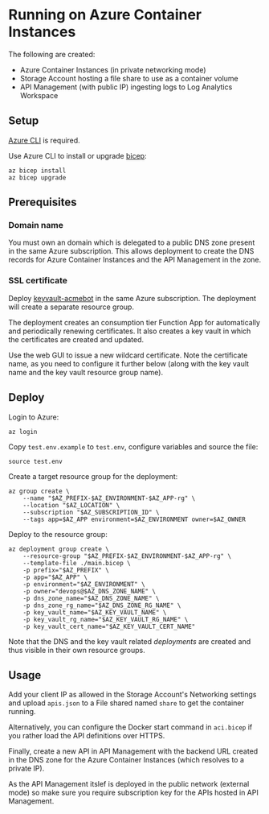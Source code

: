 # Running on Azure Container Instances

The following are created:
- Azure Container Instances (in private networking mode)
- Storage Account hosting a file share to use as a container volume
- API Management (with public IP) ingesting logs to Log Analytics Workspace

## Setup

[Azure CLI](https://docs.microsoft.com/en-us/cli/azure/install-azure-cli?view=azure-cli-latest) is required.

Use Azure CLI to install or upgrade [bicep](https://github.com/Azure/bicep):

    az bicep install
    az bicep upgrade

## Prerequisites

### Domain name

You must own an domain which is delegated to a public DNS zone present in the same Azure subscription. This allows deployment to create the DNS records for
Azure Container Instances and the API Management in the zone.

### SSL certificate

Deploy [keyvault-acmebot](https://github.com/shibayan/keyvault-acmebot) in the
same Azure subscription. The deployment will create a separate resource group.

The deployment creates an consumption tier Function App for automatically
and periodically renewing certificates. It also creates a key vault in which
the certificates are created and updated.

Use the web GUI to issue a new wildcard certificate. Note the certificate name,
as you need to configure it further below (along with the key vault name and
the key vault resource group name).

## Deploy

Login to Azure:

    az login

Copy `test.env.example` to `test.env`, configure variables and source the file:

    source test.env

Create a target resource group for the deployment:
    
    az group create \
        --name "$AZ_PREFIX-$AZ_ENVIRONMENT-$AZ_APP-rg" \
        --location "$AZ_LOCATION" \
        --subscription "$AZ_SUBSCRIPTION_ID" \
        --tags app=$AZ_APP environment=$AZ_ENVIRONMENT owner=$AZ_OWNER

Deploy to the resource group:

    az deployment group create \
        --resource-group "$AZ_PREFIX-$AZ_ENVIRONMENT-$AZ_APP-rg" \
        --template-file ./main.bicep \
        -p prefix="$AZ_PREFIX" \
        -p app="$AZ_APP" \
        -p environment="$AZ_ENVIRONMENT" \
        -p owner="devops@$AZ_DNS_ZONE_NAME" \
        -p dns_zone_name="$AZ_DNS_ZONE_NAME" \
        -p dns_zone_rg_name="$AZ_DNS_ZONE_RG_NAME" \
        -p key_vault_name="$AZ_KEY_VAULT_NAME" \
        -p key_vault_rg_name="$AZ_KEY_VAULT_RG_NAME" \
        -p key_vault_cert_name="$AZ_KEY_VAULT_CERT_NAME"

Note that the DNS and the key vault related *deployments* are created and thus
visible in their own resource groups.

## Usage

Add your client IP as allowed in the Storage Account's Networking settings and
upload `apis.json` to a File shared named `share` to get the container running.

Alternatively, you can configure the Docker start command in `aci.bicep`
if you rather load the API definitions over HTTPS.

Finally, create a new API in API Management with the backend URL created in the DNS zone for the Azure Container Instances (which resolves to a private IP).

As the API Management itslef is deployed in the public network (external mode) 
so make sure you require subscription key for the APIs hosted in API Management.
